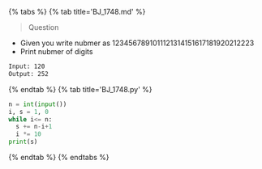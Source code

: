{% tabs %}
{% tab title='BJ_1748.md' %}

> Question

* Given you write nubmer as 1234567891011121314151617181920212223
* Print nubmer of digits

```txt
Input: 120
Output: 252
```

{% endtab %}
{% tab title='BJ_1748.py' %}

```py
n = int(input())
i, s = 1, 0
while i<= n:
  s += n-i+1
  i *= 10
print(s)
```

{% endtab %}
{% endtabs %}
